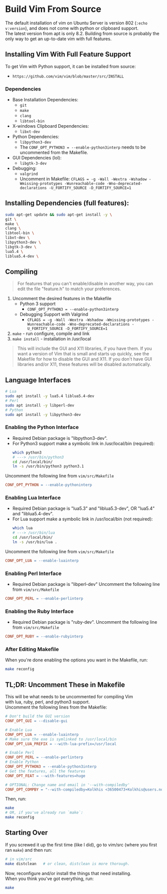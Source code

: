 
# Build Vim From Source
The default installation of vim on Ubuntu Server is version 802 (`:echo v:version`), 
and does not come with python or clipboard support.  
The latest version from apt is only 8.2. Building from source is probably the only
way to get an up-to-date vim with full features.  

## Installing Vim With Full Feature Support
To get Vim with Python support, it can be installed from source:  
* `https://github.com/vim/vim/blob/master/src/INSTALL`  
### Dependencies
* Base Installation Dependencies:
    * `git`
    * `make`
    * `clang`
    * `libtool-bin`
* X-windows Clipboard Dependencies:
    * `libxt-dev`
* Python Dependencies:
    * `libpython3-dev`
    * The `CONF_OPT_PYTHON3 = --enable-python3interp` needs to be uncommented from the Makefile.
* GUI Dependencies (lol):
    * `libgtk-3-dev`
* Debugging:
    * `valgrind`
    * Uncomment in Makefile:
    `CFLAGS = -g -Wall -Wextra -Wshadow -Wmissing-prototypes -Wunreachable-code -Wno-deprecated-declarations -U_FORTIFY_SOURCE -D_FORTIFY_SOURCE=1`

## Installing Dependencies (full features):
```bash
sudo apt-get update && sudo apt-get install -y \
git \
make \
clang \
libtool-bin \
libxt-dev \
libpython3-dev \
libgtk-3-dev \
lua5.4 \
liblua5.4-dev \ 
```

## Compiling
> For features that you can't enable/disable in another way, you can edit the
file "feature.h" to match your preferences.  
  
1. Uncomment the desired features in the Makefile
    * Python 3 support
        * `CONF_OPT_PYTHON3 = --enable-python3interp` 
    * Debugging Support with Valgrind
        * `CFLAGS = -g -Wall -Wextra -Wshadow -Wmissing-prototypes -Wunreachable-code -Wno-deprecated-declarations -U_FORTIFY_SOURCE -D_FORTIFY_SOURCE=1`
1. `make` - run configure, compile and link
1. `make install` - installation in /usr/local  
  
> This will include the GUI and X11 libraries, if you have them.  If you want a
version of Vim that is small and starts up quickly, see the Makefile for how
to disable the GUI and X11.  If you don't have GUI libraries and/or X11, these
features will be disabled automatically.

## Language Interfaces
```bash
# Lua
sudo apt install -y lua5.4 liblua5.4-dev
# Perl
sudo apt install -y libperl-dev
# Python
sudo apt install -y libpython3-dev
```

### Enabling the Python Interface
* Required Debian package is "libpython3-dev".
* For Python3 support make a symbolic link in /usr/local/bin (required):
    ```bash
    which python3
    # ---> /usr/bin/python3
    cd /usr/local/bin/
    ln -s /usr/bin/python3 python3.1
    ```
Uncomment the following line from `vim/src/Makefile`
```makefile
CONF_OPT_PYTHON = --enable-pythoninterp
```

### Enabling Lua Interface
* Required Debian package is "lua5.3" and "liblua5.3-dev", OR "lua5.4" and "liblua5.4-dev".
* For Lua support make a symbolic link in /usr/local/bin (not required):
    ```bash
    which lua
    # ---> /usr/bin/lua
    cd /usr/local/bin/
    ln -s /usr/bin/lua .
    ```
Uncomment the following line from `vim/src/Makefile`
```makefile
CONF_OPT_LUA = --enable-luainterp
```

### Enabling Perl Interface
* Required Debian package is "libperl-dev"
Uncomment the following line from `vim/src/Makefile`
```makefile
CONF_OPT_PERL = --enable-perlinterp
```

### Enabling the Ruby Interface
* Required Debian package is "ruby-dev".
Uncomment the following line from `vim/src/Makefile`
```makefile
CONF_OPT_RUBY = --enable-rubyinterp
```

### After Editing Makefile
When you're done enabling the options you want
in the Makefile, run:
```bash
make reconfig
```

## TL;DR: Uncomment These in Makefile 
This will be what needs to be uncommented for compiling Vim  
with lua, ruby, perl, and python3 support.  
Uncomment the following lines from the Makefile:  
```Makefile
# Don't build the GUI version
CONF_OPT_GUI = --disable-gui

# Enable Lua
CONF_OPT_LUA = --enable-luainterp
# Make sure the exe is symlinked to /usr/local/bin
CONF_OPT_LUA_PREFIX = --with-lua-prefix=/usr/local

# Enable Perl
CONF_OPT_PERL = --enable-perlinterp
# Enable Python
CONF_OPT_PYTHON3 = --enable-python3interp
# Get the features, all the features
CONF_OPT_FEAT = --with-features=huge

# OPTIONAL: Change name and email in '--with-compiledby'
CONF_OPT_COMPBY = "--with-compiledby=Kolkhis <36500473+Kolkhis@users.noreply.github.com>"
```
Then, run:
```bash
make
# OR, if you've already run `make`:
make reconfig
```

## Starting Over
If you screwed it up the first time (like I did), go to 
vim/src (where you first ran `make`) and then run:
```bash
# in vim/src
make distclean   # or clean, distclean is more thorough.
```
Now, reconfigure and/or install 
the things that need installing.  
When you think you've got everything, run:
```bash
make
```


